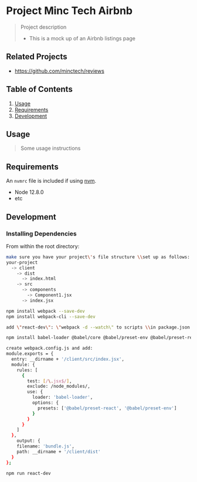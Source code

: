 # Project Minc Tech Airbnb

> Project description
> - This is a mock up of an Airbnb listings page

## Related Projects

  - https://github.com/minctech/reviews

## Table of Contents

1. [Usage](#Usage)
1. [Requirements](#requirements)
1. [Development](#development)

## Usage

> Some usage instructions

## Requirements

An `nvmrc` file is included if using [nvm](https://github.com/creationix/nvm).

- Node 12.8.0
- etc

## Development

### Installing Dependencies

From within the root directory:

```sh
make sure you have your project\'s file structure \\set up as follows:
your-project
  -> client
    -> dist
      -> index.html
    -> src
      -> components
        -> Component1.jsx
      -> index.jsx

npm install webpack --save-dev
npm install webpack-cli --save-dev

add \"react-dev\": \"webpack -d --watch\" to scripts \\in package.json

npm install babel-loader @babel/core @babel/preset-env @babel/preset-react --save-dev

create webpack.config.js and add:
module.exports = {
  entry: __dirname + '/client/src/index.jsx',
  module: {
    rules: [
      {
        test: [/\.jsx$/],
        exclude: /node_modules/,
        use: {
          loader: 'babel-loader',
          options: {
            presets: ['@babel/preset-react', '@babel/preset-env']
          }
        }
      }
    ]
  },
    output: {
    filename: 'bundle.js',
    path: __dirname + '/client/dist'
  }
};

npm run react-dev
```


